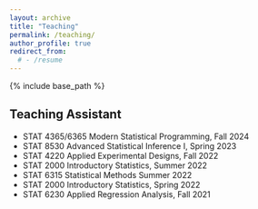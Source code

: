 ```yaml
---
layout: archive
title: "Teaching"
permalink: /teaching/
author_profile: true
redirect_from:
  # - /resume
---
```


{% include base_path %}

Teaching Assistant
-------
- STAT 4365/6365 Modern Statistical Programming, Fall 2024
- STAT 8530 Advanced Statistical Inference I, Spring 2023
- STAT 4220 Applied Experimental Designs, Fall 2022
- STAT 2000 Introductory Statistics, Summer 2022
- STAT 6315 Statistical Methods Summer 2022
- STAT 2000 Introductory Statistics, Spring 2022
- STAT 6230 Applied Regression Analysis, Fall 2021



